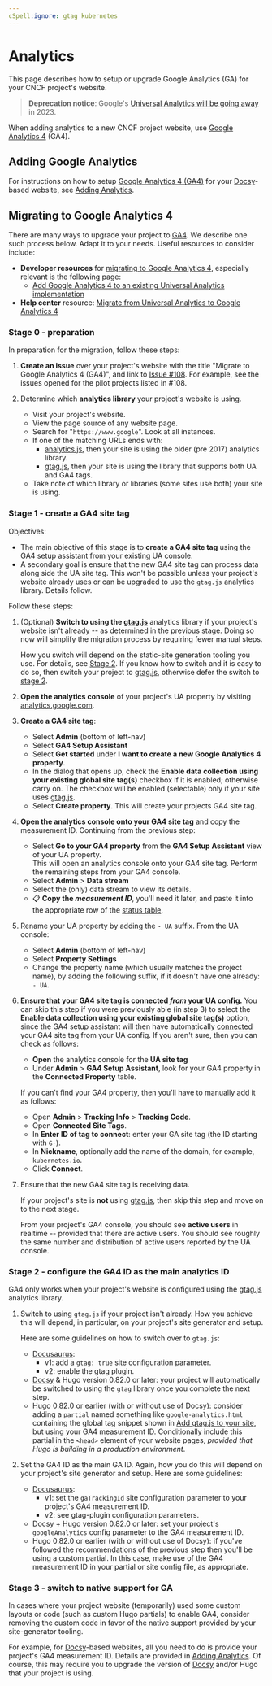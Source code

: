 ```yaml
---
cSpell:ignore: gtag kubernetes
---
```


# Analytics

This page describes how to setup or upgrade Google Analytics (GA) for your CNCF
project's website.

> **Deprecation notice**: Google's [Universal Analytics will be going away][ua]
> in 2023.

When adding analytics to a new CNCF project website, use [Google Analytics
4][ga4] (GA4).

## Adding Google Analytics

For instructions on how to setup [Google Analytics 4 (GA4)][ga4] for your
[Docsy][]-based website, see [Adding Analytics][].

## Migrating to Google Analytics 4

There are many ways to upgrade your project to [GA4][]. We describe one such
process below. Adapt it to your needs. Useful resources to consider include:

- **Developer resources** for [migrating to Google Analytics 4][ga4-dev],
  especially relevant is the following page:
  - [Add Google Analytics 4 to an existing Universal Analytics
    implementation][ga4+ua-dev]
- **Help center** resource: [Migrate from Universal Analytics to Google
  Analytics 4][migration-help]

### Stage 0 - preparation

In preparation for the migration, follow these steps:

1. **Create an issue** over your project's website with the title "Migrate to
   Google Analytics 4 (GA4)", and link to [Issue #108][]. For example, see the
   issues opened for the pilot projects listed in #108.

2. Determine which **analytics library** your project's website is using.

   - Visit your project's website.
   - View the page source of any website page.
   - Search for "`https://www.google`". Look at all instances.
   - If one of the matching URLs ends with:
     - [analytics.js][], then your site is using the older (pre 2017) analytics
       library.
     - [gtag.js][], then your site is using the library that supports both UA
       and GA4 tags.
   - Take note of which library or libraries (some sites use both) your site is
     using.

### Stage 1 - create a GA4 site tag

Objectives:

- The main objective of this stage is to **create a GA4 site tag** using the GA4
  setup assistant from your existing UA console.
- A secondary goal is ensure that the new GA4 site tag can process data along
  side the UA site tag. This won't be possible unless your project's website
  already uses or can be upgraded to use the `gtag.js` analytics library.
  Details follow.

Follow these steps:

1.  (Optional) **Switch to using the [gtag.js][]** analytics library if your
    project's website isn't already -- as determined in the previous stage.
    Doing so now will simplify the migration process by requiring fewer manual
    steps.

    How you switch will depend on the static-site generation tooling you use.
    For details, see [Stage 2][]. If you know how to switch and it is easy to do
    so, then switch your project to [gtag.js][], otherwise defer the switch to
    [stage 2][].

2.  **Open the analytics console** of your project's UA property by visiting
    [analytics.google.com](https://analytics.google.com).

3.  **Create a GA4 site tag**:

    - Select **Admin** (bottom of left-nav)
    - Select **GA4 Setup Assistant**
    - Select **Get started** under **I want to create a new Google Analytics 4
      property**.
    - In the dialog that opens up, check the **Enable data collection using your
      existing global site tag(s)** checkbox if it is enabled; otherwise carry
      on. The checkbox will be enabled (selectable) only if your site uses
      [gtag.js][].
    - Select **Create property**. This will create your projects GA4 site tag.

4.  **Open the analytics console onto your GA4 site tag** and copy the
    measurement ID. Continuing from the previous step:

    - Select **Go to your GA4 property** from the **GA4 Setup Assistant** view
      of your UA property.<br> This will open an analytics console onto your GA4
      site tag. Perform the remaining steps from your GA4 console.
    - Select **Admin** > **Data stream**
    - Select the (only) data stream to view its details.
    - 📋 **Copy the _measurement ID_**, you'll need it later, and paste it into
      the appropriate row of the [status table][].

5.  Rename your UA property by adding the `- UA` suffix. From the UA console:

    - Select **Admin** (bottom of left-nav)
    - Select **Property Settings**
    - Change the property name (which usually matches the project name), by
      adding the following suffix, if it doesn't have one already: `- UA`.

6.  **Ensure that your GA4 site tag is connected _from_ your UA config.** You
    can skip this step if you were previously able (in step 3) to select the
    **Enable data collection using your existing global site tag(s)** option,
    since the GA4 setup assistant will then have automatically [connected][]
    your GA4 site tag from your UA config. If you aren't sure, then you can
    check as follows:

    - **Open** the analytics console for the **UA site tag**
    - Under **Admin** > **GA4 Setup Assistant**, look for your GA4 property in
      the **Connected Property** table.

    If you can't find your GA4 property, then you'll have to manually add it as
    follows:

    - Open **Admin** > **Tracking Info** > **Tracking Code**.
    - Open **Connected Site Tags**.
    - In **Enter ID of tag to connect**: enter your GA site tag (the ID starting
      with `G-`).
    - In **Nickname**, optionally add the name of the domain, for example,
      `kubernetes.io`.
    - Click **Connect**.

7.  Ensure that the new GA4 site tag is receiving data.

    If your project's site is **not** using [gtag.js][], then skip this step and
    move on to the next stage.

    From your project's GA4 console, you should see **active users** in realtime
    -- provided that there are active users. You should see roughly the same
    number and distribution of active users reported by the UA console.

### Stage 2 - configure the GA4 ID as the main analytics ID

GA4 only works when your project's website is configured using the [gtag.js][]
analytics library.

1.  Switch to using `gtag.js` if your project isn't already. How you achieve
    this will depend, in particular, on your project's site generator and setup.

    Here are some guidelines on how to switch over to `gtag.js`:

    - [Docusaurus][]:
      - v1: add a `gtag: true` site configuration parameter.
      - v2: enable the gtag plugin.
    - [Docsy][] & Hugo version 0.82.0 or later: your project will automatically
      be switched to using the `gtag` library once you complete the next step.
    - Hugo 0.82.0 or earlier (with or without use of Docsy): consider adding a
      `partial` named something like `google-analytics.html` containing the
      global tag snippet shown in [Add gtag.js to your site][], but using your
      GA4 measurement ID. Conditionally include this partial in the `<head>`
      element of your website pages, _provided that Hugo is building in a
      production environment_.

2.  Set the GA4 ID as the main GA ID. Again, how you do this will depend on your
    project's site generator and setup. Here are some guidelines:

    - [Docusaurus][]:
      - v1: set the `gaTrackingId` site configuration parameter to your
        project's GA4 measurement ID.
      - v2: see gtag-plugin configuration parameters.
    - Docsy + Hugo version 0.82.0 or later: set your project's `googleAnalytics`
      config parameter to the GA4 measurement ID.
    - Hugo 0.82.0 or earlier (with or without use of Docsy): if you've followed
      the recommendations of the previous step then you'll be using a custom
      partial. In this case, make use of the GA4 measurement ID in your partial
      or site config file, as appropriate.

### Stage 3 - switch to native support for GA

In cases where your project website (temporarily) used some custom layouts or
code (such as custom Hugo partials) to enable GA4, consider removing the custom
code in favor of the native support provided by your site-generator tooling.

For example, for [Docsy][]-based websites, all you need to do is provide your
project's GA4 measurement ID. Details are provided in [Adding Analytics][]. Of
course, this may require you to upgrade the version of [Docsy][] and/or Hugo
that your project is using.

[add gtag.js to your site]:
  https://developers.google.com/analytics/devguides/collection/gtagjs/
[adding analytics]:
  https://www.docsy.dev/docs/adding-content/feedback/#adding-analytics
[analytics.js]: https://support.google.com/analytics/answer/10268458
[connected]: https://support.google.com/analytics/answer/9973999
[docsy]: https://www.docsy.dev
[docusaurus]: https://docusaurus.io/
[ga4-dev]: https://developers.google.com/analytics/devguides/migration
[ga4]: https://support.google.com/analytics/answer/10089681
[ga4+ua-dev]:
  https://developers.google.com/analytics/devguides/migration/measurement/add-ga4
[gtag.js]: https://support.google.com/analytics/answer/10220869
[issue #108]: https://github.com/cncf/techdocs/issues/108
[migration-help]: https://support.google.com/analytics/answer/10759417
[stage 2]: #stage-2---configure-the-ga4-id-as-the-main-analytics-id
[status table]:
  https://docs.google.com/spreadsheets/d/1Mx4LhdI2Un-rvGMI73SlHxQH9D2HABAJclMB3dd6lnA
[ua]: https://support.google.com/analytics/answer/11583528
